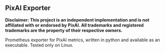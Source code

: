 ## PixAI Exporter

**Disclaimer: This project is an independent implementation and is not affiliated with or endorsed by PixAI.
All trademarks and registered trademarks are the property of their respective owners.**

Prometheus exporter for PixAI metrics, written in python and available as an executable. Tested only on Linux.

